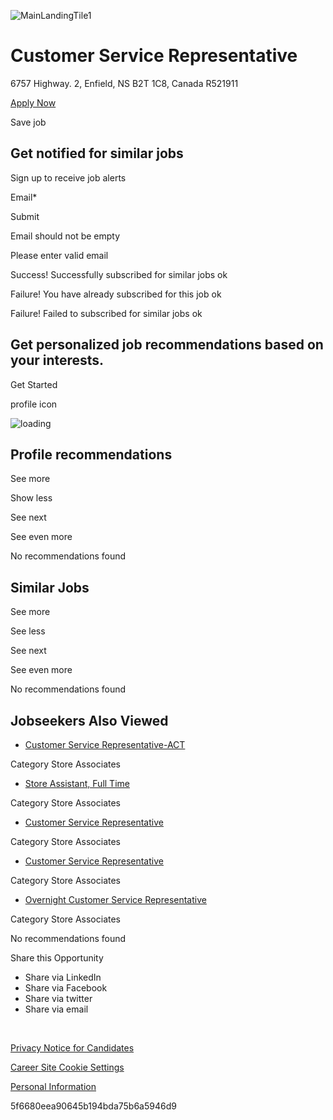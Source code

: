 ![MainLandingTile1](https://cdn.phenompeople.com/CareerConnectResources/prod/CIKCGLOBAL/images/MainLandingTile1-1611327356422.jpg)

# Customer Service Representative

6757 Highway. 2, Enfield, NS B2T 1C8, Canada
R521911


[Apply Now](https://workwithus.circlek.com/global/en/hvhapply?jobSeqNo=CIKCGLOBALR521911EXTERNALENGLOBAL)

Save job

## Get notified for similar jobs

Sign up to receive job alerts

Email\*


Submit

Email should not be empty

Please enter valid email


Success! Successfully subscribed for similar jobs ok

Failure! You have already subscribed for this job ok

Failure! Failed to subscribed for similar jobs ok


## Get personalized job recommendations based on your interests.

Get Started

profile icon

![loading](https://cdn.phenompeople.com/CareerConnectResources/CIKCGLOBAL/en_global/desktop/assets/images/loader.gif)

## Profile recommendations

See more


Show less

See next

See even more


No recommendations found


## Similar Jobs

See more


See less

See next

See even more


No recommendations found


## Jobseekers Also Viewed

- [Customer Service Representative-ACT](https://workwithus.circlek.com/global/en/job/R521058/Customer-Service-Representative-ACT)

Category
Store Associates


- [Store Assistant, Full Time](https://workwithus.circlek.com/global/en/job/R437408/Store-Assistant-Full-Time)

Category
Store Associates


- [Customer Service Representative](https://workwithus.circlek.com/global/en/job/R521833/Customer-Service-Representative)

Category
Store Associates


- [Customer Service Representative](https://workwithus.circlek.com/global/en/job/R521150/Customer-Service-Representative)

Category
Store Associates


- [Overnight Customer Service Representative](https://workwithus.circlek.com/global/en/job/R518887/Overnight-Customer-Service-Representative)

Category
Store Associates



No recommendations found


Share this Opportunity


- Share via LinkedIn
- Share via Facebook
- Share via twitter
- Share via email

​​​​​​​

[Privacy Notice for Candidates](https://workwithus.circlek.com/global/en/privacy-notice-for-international-candidates)

[Career Site Cookie Settings](https://workwithus.circlek.com/global/en/cookiesettings "")

[Personal Information](https://workwithus.circlek.com/global/en/emailpersonalinfo "")

5f6680eea90645b194bda75b6a5946d9